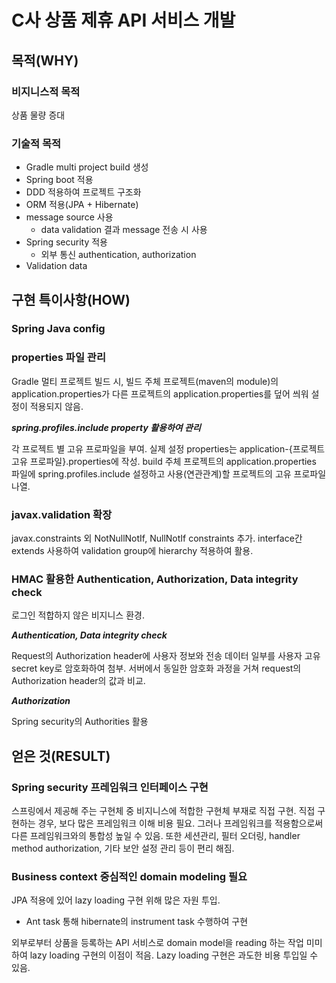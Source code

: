 # C사 상품 제휴 API 서비스 개발
## 목적(WHY)
### 비지니스적 목적
상품 물량 증대
### 기술적 목적
- Gradle multi project build 생성
- Spring boot 적용
- DDD 적용하여 프로젝트 구조화
- ORM 적용(JPA + Hibernate)
- message source 사용
	- data validation 결과 message 전송 시 사용
- Spring security 적용
	- 외부 통신 authentication, authorization
- Validation data
## 구현 특이사항(HOW)
### Spring Java config
### properties 파일 관리
Gradle 멀티 프로젝트 빌드 시, 빌드 주체 프로젝트(maven의 module)의 application.properties가 다른 프로젝트의 application.properties를 덮어 씌워 설정이 적용되지 않음.

**_spring.profiles.include property 활용하여 관리_**

각 프로젝트 별 고유 프로파일을 부여.
실제 설정 properties는 application-{프로젝트 고유 프로파일}.properties에 작성.
build 주체 프로젝트의 application.properties 파일에 spring.profiles.include 설정하고 사용(연관관계)할 프로젝트의 고유 프로파일 나열.
### javax.validation 확장
javax.constraints 외 NotNullNotIf, NullNotIf constraints 추가.
interface간 extends 사용하여 validation group에 hierarchy 적용하여 활용.
### HMAC 활용한 Authentication, Authorization, Data integrity check
로그인 적합하지 않은 비지니스 환경.

**_Authentication, Data integrity check_**

Request의 Authorization header에 사용자 정보와 전송 데이터 일부를 사용자 고유 secret key로 암호화하여 첨부. 서버에서 동일한 암호화 과정을 거쳐 request의 Authorization header의 값과 비교.

**_Authorization_**

Spring security의 Authorities 활용
## 얻은 것(RESULT)
### Spring security 프레임워크 인터페이스 구현
스프링에서 제공해 주는 구현체 중 비지니스에 적합한 구현체 부재로 직접 구현.
직접 구현하는 경우, 보다 많은 프레임워크 이해 비용 필요. 그러나 프레임워크를 적용함으로써 다른 프레임워크와의 통합성 높일 수 있음. 또한 세션관리, 필터 오더링, handler method authorization, 기타 보안 설정 관리 등이 편리 해짐.
### Business context 중심적인 domain modeling 필요
JPA 적용에 있어 lazy loading 구현 위해 많은 자원 투입.

- Ant task 통해 hibernate의 instrument task 수행하여 구현

외부로부터 상품을 등록하는 API 서비스로 domain model을 reading 하는 작업 미미하여 lazy loading 구현의 이점이 적음. Lazy loading 구현은 과도한 비용 투입일 수 있음.
